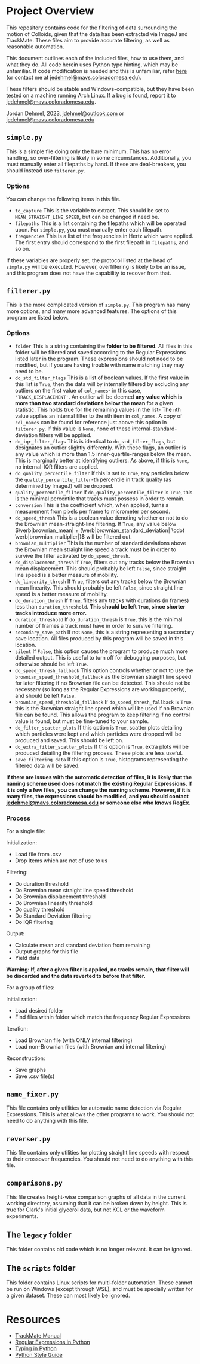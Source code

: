 # Project Overview

This repository contains code for the filtering of data surrounding the motion of Colloids, given that the data has been extracted via ImageJ and TrackMate. These files aim to provide accurate filtering, as well as reasonable automation.

This document outlines each of the included files, how to use them, and what they do. All code herein uses Python type hinting, which may be unfamiliar. If code modification is needed and this is unfamiliar, refer [here](https://docs.python.org/3/library/typing.html) (or contact me at jedehmel@mavs.coloradomesa.edu).

These filters should be stable and Windows-compatible, but they have been tested on a machine running Arch Linux. If a bug is found, report it to jedehmel@mavs.coloradomesa.edu.

Jordan Dehmel, 2023,
jdehmel@outlook.com or
jedehmel@mavs.coloradomesa.edu

## `simple.py`

This is a simple file doing only the bare minimum. This has no error handling, so over-filtering is likely in some circumstances. Additionally, you must manually enter all filepaths by hand. If these are deal-breakers, you should instead use `filterer.py`.

### Options

You can change the following items in this file.

 * `to_capture` This is the variable to extract. This should be set to `MEAN_STRAIGHT_LINE_SPEED`, but can be changed if need be.
 * `filepaths` This is a list containing the filepaths which will be operated upon. For `simple.py`, you must manually enter each filepath.
 * `frequencies` This is a list of the frequencies in Hertz which were applied. The first entry should correspond to the first filepath in `filepaths`, and so on.

If these variables are properly set, the protocol listed at the head of `simple.py` will be executed. However, overfiltering is likely to be an issue, and this program does not have the capability to recover from that.

## `filterer.py`

This is the more complicated version of `simple.py`. This program has many more options, and many more advanced features. The options of this program are listed below.

### Options

 * `folder` This is a string containing the **folder to be filtered**. All files in this folder will be filtered and saved according to the Regular Expressions listed later in the program. These expressions should not need to be modified, but if you are having trouble with name matching they may need to be.
 * `do_std_filter_flags` This is a list of boolean values. If the first value in this list is `True`, then the data will by internally filtered by excluding any outliers on the first value of `col_names`- in this case, `'TRACK_DISPLACEMENT'`. An outlier will be deemed **any value which is more than two standard deviations below the mean** for a given statistic. This holds true for the remaining values in the list- The `n`th value applies an internal filter to the `n`th item in `col_names`. A copy of `col_names` can be found for reference just above this option in `filterer.py`. If this value is `None`, none of these internal-standard-deviation filters will be applied.
 * `do_iqr_filter_flags` This is identical to `do_std_filter_flags`, but designates an outlier slightly differently. With these flags, an outlier is any value which is more than 1.5 inner-quartile-ranges below the mean. This is marginally better at identifying outliers. As above, if this is `None`, no internal-IQR filters are applied.
 * `do_quality_percentile_filter` If this is set to `True`, any particles below the `quality_percentile_filter`-th percentile in track quality (as determined by ImageJ) will be dropped.
 * `quality_percentile_filter` If `do_quality_percentile_filter` is `True`, this is the minimal percentile that tracks must possess in order to remain.
 * `conversion` This is the coefficient which, when applied, turns a measurement from pixels per frame to micrometer per second.
 * `do_speed_thresh` This is a boolean value denoting whether or not to do the Brownian mean-straight-line filtering. If `True`, any value below $\verb|brownian_mean| + (\verb|brownian_standard_deviation| \cdot \verb|brownian_multiplier|)$ will be filtered out.
 * `brownian_multiplier` This is the number of standard deviations above the Brownian mean straight line speed a track must be in order to survive the filter activated by `do_speed_thresh`.
 * `do_displacement_thresh` If `True`, filters out any tracks below the Brownian mean displacement. This should probably be left `False`, since straight line speed is a better measure of mobility.
 * `do_linearity_thresh` If `True`, filters out any tracks below the Brownian mean linearity. This should probably be left `False`, since straight line speed is a better measure of mobility.
 * `do_duration_thresh` If `True`, filters any tracks with durations (in frames) less than `duration_threshold`. **This should be left `True`, since shorter tracks introduce more error.**
 * `duration_threshold` If `do_duration_thresh` is `True`, this is the minimal number of frames a track must have in order to survive filtering.
 * `secondary_save_path` If not `None`, this is a string representing a secondary save location. All files produced by this program will be saved in this location.
 * `silent` If `False`, this option causes the program to produce much more detailed output. This is useful to turn off for debugging purposes, but otherwise should be left `True`.
 * `do_speed_thresh_fallback` This option controls whether or not to use the `brownian_speed_threshold_fallback` as the Brownian straight line speed for later filtering if no Brownian file can be detected. This should not be necessary (so long as the Regular Expressions are working properly), and should be left `False`.
 * `brownian_speed_threshold_fallback` If `do_speed_thresh_fallback` is `True`, this is the Brownian straight line speed which will be used if no Brownian file can be found. This allows the program to keep filtering if no control value is found, but must be fine-tuned to your sample.
 * `do_filter_scatter_plots` If this option is `True`, scatter plots detailing which particles were kept and which particles were dropped will be produced and saved. This should be left on.
 * `do_extra_filter_scatter_plots` If this option is `True`, extra plots will be produced detailing the filtering process. These plots are less useful.
 * `save_filtering_data` If this option is `True`, histograms representing the filtered data will be saved.

**If there are issues with the automatic detection of files, it is likely that the naming scheme used does not match the existing Regular Expressions. If it is only a few files, you can change the naming scheme. However, if it is many files, the expressions should be modified, and you should contact jedehmel@mavs.coloradomesa.edu or someone else who knows RegEx.**

### Process

For a single file:

Initialization:

 * Load file from .csv
 * Drop Items which are not of use to us

Filtering:

 * Do duration threshold
 * Do Brownian mean straight line speed threshold
 * Do Brownian displacement threshold
 * Do Brownian linearity threshold
 * Do quality threshold
 * Do Standard Deviation filtering
 * Do IQR filtering

Output:

 * Calculate mean and standard deviation from remaining
 * Output graphs for this file
 * Yield data

**Warning: If, after a given filter is applied, no tracks remain, that filter will be discarded and the data reverted to before that filter.**

For a group of files:

Initialization:

 * Load desired folder
 * Find files within folder which match the frequency Regular Expressions

Iteration:

 * Load Brownian file (with ONLY internal filtering)
 * Load non-Brownian files (with Brownian and internal filtering)

Reconstruction:

 * Save graphs
 * Save .csv file(s)

## `name_fixer.py`

This file contains only utilities for automatic name detection via Regular Expressions. This is what allows the other programs to work. You should not need to do anything with this file.

## `reverser.py`

This file contains only utilities for plotting straight line speeds with respect to their crossover frequencies. You should not need to do anything with this file.

## `comparisons.py`

This file creates height-wise comparison graphs of all data in the current working directory, assuming that it can be broken down by height. This is true for Clark's initial glycerol data, but not KCL or the waveform experiments.

## The `legacy` folder

This folder contains old code which is no longer relevant. It can be ignored.

## The `scripts` folder

This folder contains Linux scripts for multi-folder automation. These cannot be run on Windows (except through WSL), and must be specially written for a given dataset. These can most likely be ignored.

# Resources

 * [TrackMate Manual](https://imagej.net/imagej-wiki-static/images/8/85/TrackMate-manual.pdf)
 * [Regular Expressions in Python](https://www.w3schools.com/python/python_regex.asp)
 * [Typing in Python](https://docs.python.org/3/library/typing.html)
 * [Python Style Guide](https://pep8.org/)
